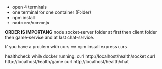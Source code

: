 - open 4 terminals
- one terminal for one container (Folder)
- npm install
- node src/server.js

**ORDER IS IMPORTANG**
node socket-server folder at first then client folder then game-service and at last chat-service. 

If you have a problem with cors ==> npm install express cors




healthcheck while docker running:
curl http://localhost/health/socket
curl http://localhost/health/game
curl http://localhost/health/chat